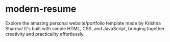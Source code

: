 # modern-resume
Explore the amazing personal website/portfolio template made by Krishna Sharma! It's built with simple HTML, CSS, and JavaScript, bringing together creativity and practicality effortlessly.
